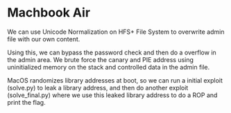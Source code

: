 Machbook Air
============

We can use Unicode Normalization on HFS+ File System to overwrite admin file with our own content.

Using this, we can bypass the password check and then do a overflow in the admin area.
We brute force the canary and PIE address using uninitialized memory on the stack and controlled data in the admin file.

MacOS randomizes library addresses at boot, so we can run a initial exploit (solve.py) to leak a library address, and then do
another exploit (solve_final.py) where we use this leaked library address to do a ROP and print the flag.

